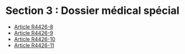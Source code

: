 #  Section 3 : Dossier médical spécial

* [Article R4426-8](./LEGIARTI000022266182.md)
* [Article R4426-9](./LEGIARTI000018530420.md)
* [Article R4426-10](./LEGIARTI000018530418.md)
* [Article R4426-11](./LEGIARTI000018530416.md)
